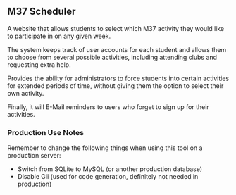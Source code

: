 ## M37 Scheduler ##

A website that allows students to select which M37 activity they would like to participate in on any given week.

The system keeps track of user accounts for each student and allows them to choose from several possible activities, including attending clubs and requesting extra help.

Provides the ability for administrators to force students into certain activities for extended periods of time, without giving them the option to select their own activity.

Finally, it will E-Mail reminders to users who forget to sign up for their activities.

### Production Use Notes ###

Remember to change the following things when using this tool on a production server:

- Switch from SQLite to MySQL (or another production database)
- Disable Gii (used for code generation, definitely not needed in production)
